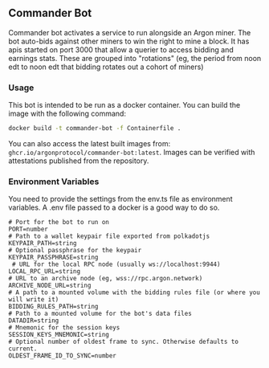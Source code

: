 ## Commander Bot

Commander bot activates a service to run alongside an Argon miner. The bot auto-bids against other miners to win the
right to mine a block. It has apis started on port 3000 that allow a querier to access bidding and earnings stats. These
are grouped into "rotations" (eg, the period from noon edt to noon edt that bidding rotates out a cohort of miners)

### Usage

This bot is intended to be run as a docker container. You can build the image with the following command:

```bash
docker build -t commander-bot -f Containerfile .
```

You can also access the latest built images from: `ghcr.io/argonprotocol/commander-bot:latest`. Images can be verified
with attestations published from the repository.

### Environment Variables

You need to provide the settings from the env.ts file as environment variables. A .env file passed to a docker is a good
way to do so.

```dotenv
# Port for the bot to run on
PORT=number
# Path to a wallet keypair file exported from polkadotjs
KEYPAIR_PATH=string
# Optional passphrase for the keypair
KEYPAIR_PASSPHRASE=string
 # URL for the local RPC node (usually ws://localhost:9944)
LOCAL_RPC_URL=string
# URL to an archive node (eg, wss://rpc.argon.network)
ARCHIVE_NODE_URL=string
# A path to a mounted volume with the bidding rules file (or where you will write it)
BIDDING_RULES_PATH=string
# Path to a mounted volume for the bot's data files
DATADIR=string
# Mnemonic for the session keys
SESSION_KEYS_MNEMONIC=string
# Optional number of oldest frame to sync. Otherwise defaults to current.
OLDEST_FRAME_ID_TO_SYNC=number
```
